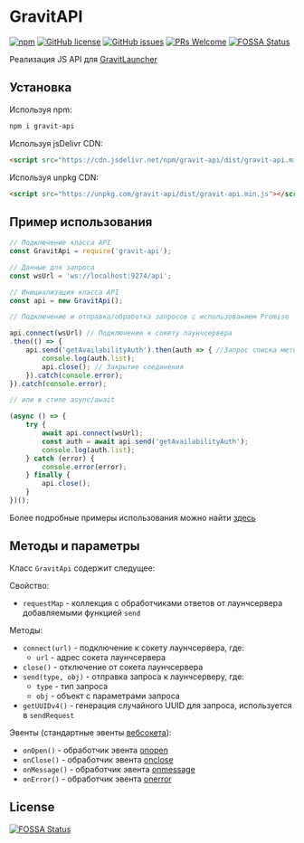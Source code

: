 # GravitAPI
[![npm](https://img.shields.io/npm/v/gravit-api)](https://www.npmjs.com/package/gravit-api)
[![GitHub license](https://img.shields.io/github/license/JoCat/gravit-api)](https://github.com/JoCat/gravit-api/blob/master/LICENSE)
[![GitHub issues](https://img.shields.io/github/issues/JoCat/gravit-api)](https://github.com/JoCat/gravit-api/issues)
[![PRs Welcome](https://img.shields.io/badge/PRs-welcome-brightgreen.svg)](http://makeapullrequest.com)
[![FOSSA Status](https://app.fossa.com/api/projects/git%2Bgithub.com%2FJoCat%2Fgravit-api.svg?type=shield)](https://app.fossa.com/projects/git%2Bgithub.com%2FJoCat%2Fgravit-api?ref=badge_shield)

Реализация JS API для [GravitLauncher](https://github.com/GravitLauncher/Launcher)

## Установка

Используя npm:

```bash
npm i gravit-api
```

Используя jsDelivr CDN:

```html
<script src="https://cdn.jsdelivr.net/npm/gravit-api/dist/gravit-api.min.js"></script>
```

Используя unpkg CDN:

```html
<script src="https://unpkg.com/gravit-api/dist/gravit-api.min.js"></script>
```

## Пример использования

```js
// Подключение класса API
const GravitApi = require('gravit-api');

// Данные для запроса
const wsUrl = 'ws://localhost:9274/api';

// Инициализация класса API
const api = new GravitApi();

// Подключение и отправка/обработка запросов с использованием Promise

api.connect(wsUrl) // Подключение к сокету лаунчсервера
.then(() => {
    api.send('getAvailabilityAuth').then(auth => { //Запрос списка методов авторизации
        console.log(auth.list);
        api.close(); // Закрытие соединения
    }).catch(console.error);
}).catch(console.error);

// или в стиле async/await

(async () => {
    try {
        await api.connect(wsUrl);
        const auth = await api.send('getAvailabilityAuth');
        console.log(auth.list);
    } catch (error) {
        console.error(error);
    } finally {
        api.close();
    }
})();
```

Более подробные примеры использования можно найти [здесь](https://github.com/JoCat/gravit-api/tree/master/example)

## Методы и параметры

Класс `GravitApi` содержит следущее:

Свойство:
* `requestMap` - коллекция с обработчиками ответов от лаунчсервера добавляемыми функцией `send`

Методы:
* `connect(url)` - подключение к сокету лаунчсервера, где:
    * `url` - адрес сокета лаунчсервера
* `close()` - отключение от сокета лаунчсервера
* `send(type, obj)` - отправка запроса к лаунчсерверу, где:
    * `type` - тип запроса
    * `obj` - объект с параметрами запроса
* `getUUIDv4()` - генерация случайного UUID для запроса, используется в `sendRequest`

Эвенты (стандартные эвенты [вебсокета](https://developer.mozilla.org/en-US/docs/Web/API/WebSocket)):
* `onOpen()` - обработчик эвента [onopen](https://developer.mozilla.org/en-US/docs/Web/API/WebSocket/onopen)
* `onClose()` - обработчик эвента [onclose](https://developer.mozilla.org/en-US/docs/Web/API/WebSocket/onclose)
* `onMessage()` - обработчик эвента [onmessage](https://developer.mozilla.org/en-US/docs/Web/API/WebSocket/onmessage)
* `onError()` - обработчик эвента [onerror](https://developer.mozilla.org/en-US/docs/Web/API/WebSocket/onerror)


## License
[![FOSSA Status](https://app.fossa.com/api/projects/git%2Bgithub.com%2FJoCat%2Fgravit-api.svg?type=large)](https://app.fossa.com/projects/git%2Bgithub.com%2FJoCat%2Fgravit-api?ref=badge_large)
